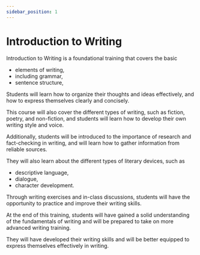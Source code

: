 ```yaml
---
sidebar_position: 1
---
```


# Introduction to Writing

Introduction to Writing is a foundational training that covers the basic

- elements of writing, 
- including grammar, 
- sentence structure, 

Students will learn how to organize their thoughts and ideas effectively, and how to express themselves clearly and concisely.

This course will also cover the different types of writing, such as fiction, poetry, and non-fiction, and students will learn how to develop their own writing style and voice.

Additionally, students will be introduced to the importance of research and fact-checking in writing, and will learn how to gather information from reliable sources.

They will also learn about the different types of literary devices, 
such as 
- descriptive language, 
- dialogue,  
- character development. 

Through writing exercises and in-class discussions, students will have the opportunity to practice and improve their writing skills.

At the end of this training, students will have gained a solid understanding of the fundamentals of writing and will be prepared to take on more advanced writing training. 

They will have developed their writing skills and will be better equipped to express themselves effectively in writing.